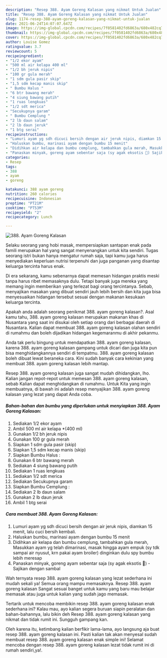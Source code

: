 ```yaml
---
description: "Resep 388. Ayam Goreng Kalasan yang nikmat Untuk Jualan"
title: "Resep 388. Ayam Goreng Kalasan yang nikmat Untuk Jualan"
slug: 1174-resep-388-ayam-goreng-kalasan-yang-nikmat-untuk-jualan
date: 2021-06-24T14:07:07.647Z
image: https://img-global.cpcdn.com/recipes/7f0581402fd6863a/680x482cq70/388-ayam-goreng-kalasan-foto-resep-utama.jpg
thumbnail: https://img-global.cpcdn.com/recipes/7f0581402fd6863a/680x482cq70/388-ayam-goreng-kalasan-foto-resep-utama.jpg
cover: https://img-global.cpcdn.com/recipes/7f0581402fd6863a/680x482cq70/388-ayam-goreng-kalasan-foto-resep-utama.jpg
author: Louise Gomez
ratingvalue: 3.7
reviewcount: 5
recipeingredient:
- "1/2 ekor ayam"
- "500 ml air kelapa 400 ml"
- "1/2 bh jeruk nipis"
- "100 gr gula merah"
- "1 sdm gula pasir skip"
- "1,5 sdm kecap manis skip"
- " Bumbu Halus "
- "6 btr bawang merah"
- "4 siung bawang putih"
- "1 ruas lengkuas"
- "1/2 sdt merica"
- "Secukupnya garam"
- " Bumbu Cemplung "
- "2 lb daun salam"
- "2 lb daun jeruk"
- "1 btg serai"
recipeinstructions:
- "Lumuri ayam yg sdh dicuci bersih dengan air jeruk nipis, diamkan 15 menit, lalu cuci bersih kembali."
- "Haluskan bumbu, marinasi ayam dengan bumbu 15 menit"
- "Didihkan air kelapa dan bumbu cemplung, tambahkan gula merah, Masukkan ayam yg telah dimarinasi, masak hingga ayam empuk (sy tdk sampai air nyusut, krn pakai ayam broiler) dinginkan dulu spy bumbu lebih meresap"
- "Panaskan minyak, goreng ayam sebentar saja (sy agak eksotis 🙂) Sajikan dengan sambal"
categories:
- Resep
tags:
- 388
- ayam
- goreng

katakunci: 388 ayam goreng 
nutrition: 260 calories
recipecuisine: Indonesian
preptime: "PT21M"
cooktime: "PT53M"
recipeyield: "2"
recipecategory: Lunch

---
```



![388. Ayam Goreng Kalasan](https://img-global.cpcdn.com/recipes/7f0581402fd6863a/680x482cq70/388-ayam-goreng-kalasan-foto-resep-utama.jpg)

Selaku seorang yang hobi masak, mempersiapkan santapan enak pada famili merupakan hal yang sangat menyenangkan untuk kita sendiri. Tugas seorang istri bukan hanya mengatur rumah saja, tapi kamu juga harus menyediakan keperluan nutrisi terpenuhi dan juga panganan yang disantap keluarga tercinta harus enak.

Di era  sekarang, kamu sebenarnya dapat memesan hidangan praktis meski tanpa harus ribet memasaknya dulu. Tetapi banyak juga mereka yang memang ingin memberikan yang terlezat bagi orang tercintanya. Sebab, menyajikan masakan yang dibuat sendiri jauh lebih bersih dan kita juga bisa menyesuaikan hidangan tersebut sesuai dengan makanan kesukaan keluarga tercinta. 



Apakah anda adalah seorang penikmat 388. ayam goreng kalasan?. Asal kamu tahu, 388. ayam goreng kalasan merupakan makanan khas di Nusantara yang saat ini disukai oleh setiap orang dari berbagai daerah di Nusantara. Kalian dapat membuat 388. ayam goreng kalasan olahan sendiri di rumahmu dan boleh dijadikan hidangan kegemaranmu di akhir pekanmu.

Anda tak perlu bingung untuk mendapatkan 388. ayam goreng kalasan, karena 388. ayam goreng kalasan gampang untuk dicari dan juga kita pun bisa menghidangkannya sendiri di tempatmu. 388. ayam goreng kalasan boleh dibuat lewat beraneka cara. Kini sudah banyak cara kekinian yang membuat 388. ayam goreng kalasan lebih mantap.

Resep 388. ayam goreng kalasan juga sangat mudah dihidangkan, lho. Kalian jangan repot-repot untuk memesan 388. ayam goreng kalasan, sebab Kalian dapat menghidangkan di rumahmu. Untuk Kita yang ingin membuatnya, di bawah ini adalah resep menyajikan 388. ayam goreng kalasan yang lezat yang dapat Anda coba.

<!--inarticleads1-->

##### Bahan-bahan dan bumbu yang diperlukan untuk menyiapkan 388. Ayam Goreng Kalasan:

1. Sediakan 1/2 ekor ayam
1. Ambil 500 ml air kelapa *(400 ml)
1. Gunakan 1/2 bh jeruk nipis
1. Gunakan 100 gr gula merah
1. Siapkan 1 sdm gula pasir (skip)
1. Siapkan 1,5 sdm kecap manis (skip)
1. Siapkan  Bumbu Halus :
1. Gunakan 6 btr bawang merah
1. Sediakan 4 siung bawang putih
1. Sediakan 1 ruas lengkuas
1. Sediakan 1/2 sdt merica
1. Sediakan Secukupnya garam
1. Siapkan  Bumbu Cemplung :
1. Sediakan 2 lb daun salam
1. Gunakan 2 lb daun jeruk
1. Ambil 1 btg serai




<!--inarticleads2-->

##### Cara membuat 388. Ayam Goreng Kalasan:

1. Lumuri ayam yg sdh dicuci bersih dengan air jeruk nipis, diamkan 15 menit, lalu cuci bersih kembali.
1. Haluskan bumbu, marinasi ayam dengan bumbu 15 menit
1. Didihkan air kelapa dan bumbu cemplung, tambahkan gula merah, Masukkan ayam yg telah dimarinasi, masak hingga ayam empuk (sy tdk sampai air nyusut, krn pakai ayam broiler) dinginkan dulu spy bumbu lebih meresap
1. Panaskan minyak, goreng ayam sebentar saja (sy agak eksotis 🙂) - Sajikan dengan sambal




Wah ternyata resep 388. ayam goreng kalasan yang lezat sederhana ini mudah sekali ya! Semua orang mampu memasaknya. Resep 388. ayam goreng kalasan Sangat sesuai banget untuk kamu yang baru mau belajar memasak atau juga untuk kalian yang sudah jago memasak.

Tertarik untuk mencoba membikin resep 388. ayam goreng kalasan enak sederhana ini? Kalau mau, ayo kalian segera buruan siapin peralatan dan bahan-bahannya, lalu bikin deh Resep 388. ayam goreng kalasan yang nikmat dan tidak rumit ini. Sungguh gampang kan. 

Oleh karena itu, ketimbang kalian berfikir lama-lama, ayo langsung aja buat resep 388. ayam goreng kalasan ini. Pasti kalian tak akan menyesal sudah membuat resep 388. ayam goreng kalasan enak simple ini! Selamat mencoba dengan resep 388. ayam goreng kalasan lezat tidak rumit ini di rumah sendiri,ya!.

